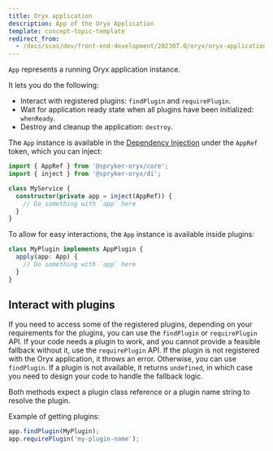 ```yaml
---
title: Oryx application
description: App of the Oryx Application
template: concept-topic-template
redirect_from:
  - /docs/scos/dev/front-end-development/202307.0/oryx/oryx-application-orchestration/oryx-application.html
---
```



`App` represents a running Oryx application instance.

It lets you do the following:

- Interact with registered plugins: `findPlugin` and `requirePlugin`.
- Wait for application ready state when all plugins have been initialized: `whenReady`.
- Destroy and cleanup the application: `destroy`.

The `App` instance is available in the [Dependency Injection](/docs/scos/dev/front-end-development/{{page.version}}/oryx/architecture/dependency-injection/dependency-injection.html) under the `AppRef` token, which you can inject:

```ts
import { AppRef } from '@spryker-oryx/core';
import { inject } from '@spryker-oryx/di';

class MyService {
  constructor(private app = inject(AppRef)) {
    // Do something with `app` here
  }
}
```

To allow for easy interactions, the `App` instance is available inside plugins:

```ts
class MyPlugin implements AppPlugin {
  apply(app: App) {
    // Do something with `app` here
  }
}
```

## Interact with plugins

If you need to access some of the registered plugins, depending on your requirements for the plugins, you can use the `findPlugin` or `requirePlugin` API. If your code needs a plugin to work, and you cannot provide a feasible fallback without it, use the `requirePlugin` API. If the plugin is not registered with the Oryx application, it throws an error. Otherwise, you can use `findPlugin`. If a plugin is not available, it returns `undefined`, in which case you need to design your code to handle the fallback logic.

Both methods expect a plugin class reference or a plugin name string to resolve the plugin.

Example of getting plugins:

```ts
app.findPlugin(MyPlugin);
app.requirePlugin('my-plugin-name');
```
